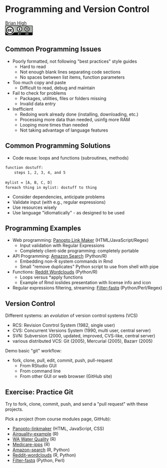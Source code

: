 # Programming and Version Control
[Brian High](https://github.com/brianhigh)  
![CC BY-SA 4.0](cc_by-sa_4.png)  

## Common Programming Issues

* Poorly formatted, not following "best practices" style guides
    - Hard to read
    - Not enough blank lines separating code sections
    - No spaces between list items, function parameters
* Too much copy and paste
    - Difficult to read, debug and maintain
* Fail to check for problems
    - Packages, utilities, files or folders missing
    - Invalid data entry
* Inefficient 
    - Redoing work already done (installing, downloading, etc.)
    - Processing more data than needed, usinfg more RAM
    - Looping more times than needed
    - Not taking advantage of language features

## Common Programming Solutions

* Code reuse: loops and functions (subroutines, methods)

```
function dostuff:
    steps 1, 2, 3, 4, and 5

mylist = [A, B, C, D]
foreach thing in mylist: dostuff to thing
```

* Consider dependencies, anticipate problems
* Validate input (with e.g., regular expressions)
* Use resources wisely
* Use language "idiomatically" - as designed to be used

## Programming Examples

* Web programming: [Panopto Link Maker](https://github.com/brianhigh/panopto-linkmaker) (HTML/JavaScript/Regex)
    - Input validation with Regular Expressions
    - Completely client-side programming: completely portable
* API Programming: [Amazon Search](https://github.com/brianhigh/amzn-srch) (Python/R)
    - Embedding non-R system commands in Rmd
    - Small "remove duplicates" Python script to use from shell with pipe
* Functions: [Reddit Wordclouds](https://github.com/brianhigh/reddit-wordclouds) (Python/R)
    - Loops versus *apply functions
    - Example of Rmd ioslides presentation with license info and icon
* Regular expressions filtering, streaming: [Filter-fastq](https://github.com/brianhigh/filter-fastq) (Python/Perl/Regex)

## Version Control

Different systems: an _evolution_ of version control systems (VCS)

- RCS: Revision Conrtrol System (1982, single user)
- CVS: Concurrent Versions System (1990, multi user, central server)
- SVN: Subversion (2000, updated, improved, CVS-like, central server)
- various distributed VCS: Git (2005), Mercurial (2005), Bazarr (2005)

Demo basic "git" workflow:

* fork, clone, pull, edit, commit, push, pull-request
    - From RStudio GUI
    - From command line
    - From other GUI or web browser (GitHub site)

## Exercise: Practice Git

Try to fork, clone, commit, push, and send a "pull request" with these projects.

Pick a project (from course modules page, GitHub):

- [Panopto-linkmaker](https://github.com/brianhigh/panopto-linkmaker) (HTML, JavaScript, CSS)
- [Airquality-example](https://github.com/brianhigh/airquality-example) (R)
- [WA Water Quality](https://github.com/brianhigh/wa-water-quality) (R)
- [Medicare-ipps](https://github.com/brianhigh/medicare-ipps) (R)
- [Amazon-search](https://github.com/brianhigh/amzn-srch) (R, Python)
- [Reddit-wordclouds](https://github.com/brianhigh/reddit-wordclouds) (R, Python)
- [Filter-fastq](https://github.com/brianhigh/filter-fastq) (Python, Perl)
